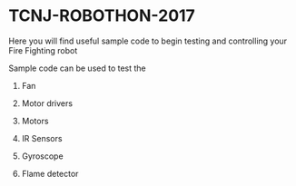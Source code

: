 # TCNJ-ROBOTHON-2017

Here you will find useful sample code to begin testing and controlling your Fire Fighting robot

Sample code can be used to test the
1. Fan

2. Motor drivers

3. Motors

4. IR Sensors

5. Gyroscope

6. Flame detector

